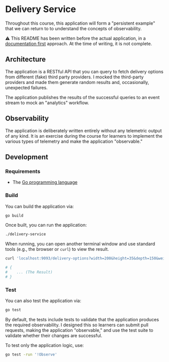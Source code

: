 # Delivery Service

Throughout this course, this application will form a "persistent example" that we can return to to understand the 
concepts of observability.

⚠️ This README has been written before the actual application, in a 
[documentation first](https://dev.to/eminetto/document-first-48dh) approach. At the time of writing, it is not complete.

## Architecture

The application is a RESTful API that you can query to fetch delivery options from different (fake) third party 
providers. I mocked the third-party providers and made them generate random results and, occasionally, unexpected
failures.

The application publishes the results of the successful queries to an event stream to mock an "analytics" workflow.

## Observability

The application is deliberately written entirely without any telemetric output of any kind. It is an exercise during
the course for learners to implement the various types of telemetry and make the application "observable."

## Development
### Requirements

* The [Go programming language](https://go.dev/learn/)

### Build

You can build the application via:

```bash
go build
```

Once built, you can run the application:

```bash
./delivery-service
```

When running, you can open another terminal window and use standard tools (e.g., the browser or `curl`) to view the 
result.

```bash
curl 'localhost:9093/delivery-options?width=200&height=35&depth=150&weight=2500'

# {
#    ... (The Result)
# }
```

### Test

You can also test the application via:

```bash
go test
```

By default, the tests include tests to validate that the application produces the required observability. I designed 
this so learners can submit pull requests, making the application "observable," and use the test suite to validate
whether their changes are successful.

To test only the application logic, use:

```bash
go test -run '!Observe'
```